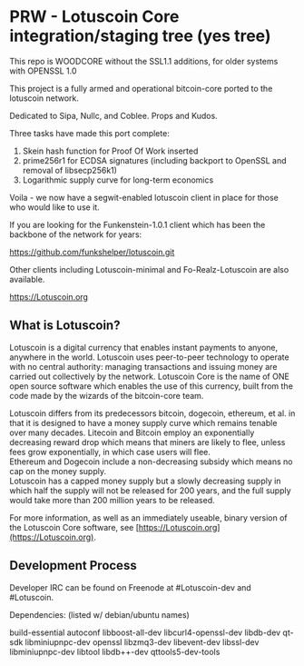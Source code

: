 PRW -  Lotuscoin Core integration/staging tree (yes tree)
=====================================

This repo is WOODCORE without the SSL1.1 additions, for older systems with OPENSSL 1.0

This project is a fully armed and operational bitcoin-core ported to the lotuscoin network.  

Dedicated to Sipa, Nullc, and Coblee.  Props and Kudos.  

Three tasks have made this port complete:

1) Skein hash function for Proof Of Work inserted
2) prime256r1 for ECDSA signatures (including backport to OpenSSL and removal of libsecp256k1)
3) Logarithmic supply curve for long-term economics

Voila - we now have a segwit-enabled lotuscoin client in place for those who would like to use it.

If you are looking for the Funkenstein-1.0.1 client which has been the backbone of the network for years:

https://github.com/funkshelper/lotuscoin.git

Other clients including Lotuscoin-minimal and Fo-Realz-Lotuscoin are also available.  





https://Lotuscoin.org

What is Lotuscoin?
----------------


Lotuscoin is a digital currency that enables instant payments to
anyone, anywhere in the world. Lotuscoin uses peer-to-peer technology to operate
with no central authority: managing transactions and issuing money are carried
out collectively by the network. Lotuscoin Core is the name of ONE open source
software which enables the use of this currency, built from the code made by the 
wizards of the bitcoin-core team. 

Lotuscoin differs from its predecessors bitcoin, dogecoin, ethereum, et al.
in that it is designed to have a money supply curve which remains tenable over many decades.
Litecoin and Bitcoin employ an exponentially decreasing reward drop which means that miners 
are likely to flee, unless fees grow exponentially, in which case users will flee.  
Ethereum and Dogecoin include a non-decreasing subsidy which means no cap on the money supply.  
Lotuscoin has a capped money supply but a slowly decreasing supply in which half the supply will
not be released for 200 years, and the full supply would take more than 200 million years to be released.

For more information, as well as an immediately useable, binary version of
the Lotuscoin Core software, see [https://Lotuscoin.org](https://Lotuscoin.org).

Development Process
-------------------

Developer IRC can be found on Freenode at #Lotuscoin-dev and #Lotuscoin.

Dependencies:   (listed w/ debian/ubuntu names)

build-essential
autoconf
libboost-all-dev libcurl4-openssl-dev libdb-dev qt-sdk libminiupnpc-dev
openssl
libzmq3-dev
libevent-dev
libssl-dev
libminiupnpc-dev
libtool
libdb++-dev
qttools5-dev-tools




